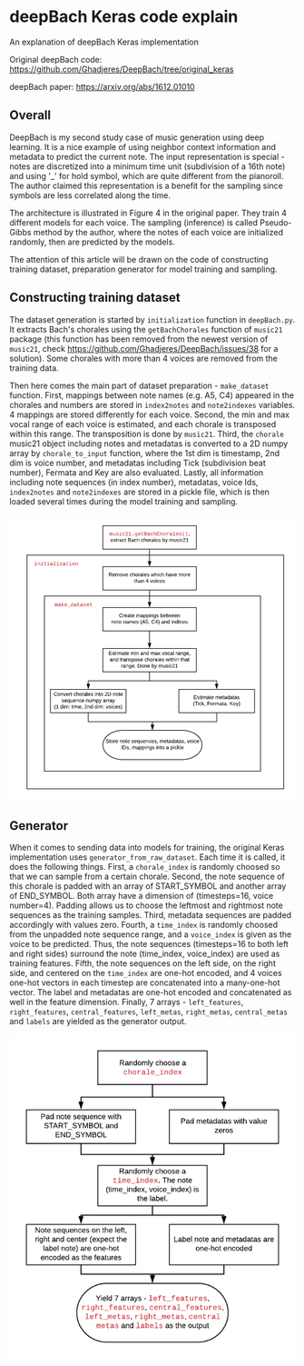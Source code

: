 # deepBach Keras code explain

An explanation of deepBach Keras implementation

Original deepBach code: https://github.com/Ghadjeres/DeepBach/tree/original_keras

deepBach paper: https://arxiv.org/abs/1612.01010

## Overall
DeepBach is my second study case of music generation using deep learning. It is a nice example of using neighbor context information and metadata to predict the current note. The input representation is special - notes are discretized into a minimum time unit (subdivision of a 16th note) and using '_' for hold symbol, which are quite different from the pianoroll. The author claimed this representation is a benefit for the sampling since symbols are less correlated along the time.

The architecture is illustrated in Figure 4 in the original paper. They train 4 different models for each voice. The sampling (inference) is called Pseudo-Gibbs method by the author, where the notes of each voice are initialized randomly, then are predicted by the models.

The attention of this article will be drawn on the code of constructing training dataset, preparation generator for model training and sampling.

## Constructing training dataset

The dataset generation is started by `initialization` function in `deepBach.py`. It extracts Bach's chorales using the `getBachChorales` function of `music21` package (this function has been removed from the newest version of `music21`, check https://github.com/Ghadjeres/DeepBach/issues/38 for a solution). Some chorales with more than 4 voices are removed from the training data. 

Then here comes the main part of dataset preparation - `make_dataset` function. First, mappings between note names (e.g. A5, C4) appeared in the chorales and numbers are stored in `index2notes` and `note2indexes` variables. 4 mappings are stored differently for each voice. Second, the min and max vocal range of each voice is estimated, and each chorale is transposed within this range. The transposition is done by `music21`. Third, the `chorale` music21 object including notes and metadatas is converted to a 2D numpy array by `chorale_to_input` function, where the 1st dim is timestamp, 2nd dim is voice number, and metadatas including Tick (subdivision beat number), Fermata and Key are also evaluated. Lastly, all information including note sequences (in index number), metadatas, voice Ids, `index2notes` and `note2indexes` are stored in a pickle file, which is then loaded several times during the model training and sampling.

![constructing dataset deepBach flowchart](./img/dataset_deepbach.png)

## Generator

When it comes to sending data into models for training, the original Keras implementation uses `generator_from_raw_dataset`. Each time it is called, it does the following things. First, a `chorale_index` is randomly choosed so that we can sample from a certain chorale. Second, the note sequence of this chorale is padded with an array of START_SYMBOL and another array of END_SYMBOL. Both array have a dimension of (timesteps=16, voice number=4). Padding allows us to choose the leftmost and rightmost note sequences as the training samples. Third, metadata sequences are padded accordingly with values zero. Fourth, a `time_index` is randomly choosed from the unpadded note sequence range, and a `voice_index` is given as the voice to be predicted. Thus, the note sequences (timesteps=16 to both left and right sides) surround the note (time_index, voice_index) are used as training features. Fifth, the note sequences on the left side, on the right side, and centered on the `time_index` are one-hot encoded, and 4 voices one-hot vectors in each timestep are concatenated into a many-one-hot vector. The label and metadatas are one-hot encoded and concatenated as well in the feature dimension. Finally, 7 arrays - `left_features`, `right_features`, `central_features`, `left_metas`, `right_metas`, `central_metas` and `labels` are yielded as the generator output.

![generator deepBach flowchart](./img/generator_deepbach.png)